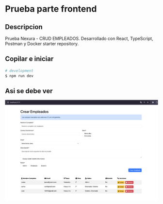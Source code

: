 # Prueba parte frontend

## Descripcion

Prueba Nexura - CRUD EMPLEADOS. Desarrollado con React, TypeScript, Postman y Docker starter repository.

## Copilar e iniciar

```bash
# development
$ npm run dev
```

## Asi se debe ver

![Imagen de proyecto final](img/PantallaCrud.png)
